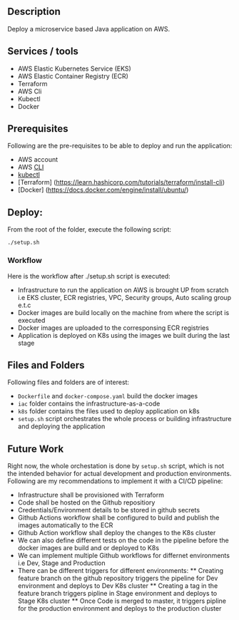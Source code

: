 ## Description

Deploy a microservice based Java application on AWS.

## Services / tools 

* AWS Elastic Kubernetes Service (EKS)
* AWS Elastic Container Registry (ECR)
* Terraform
* AWS Cli
* Kubectl
* Docker

## Prerequisites

Following are the pre-requisites to be able to deploy and run the application: 

* AWS account
* AWS [CLI](https://docs.aws.amazon.com/cli/latest/userguide/cli-configure-quickstart.html)
* [kubectl](https://kubernetes.io/docs/tasks/tools/)
* [Terraform] (https://learn.hashicorp.com/tutorials/terraform/install-cli) 
* [Docker] (https://docs.docker.com/engine/install/ubuntu/)

## Deploy:

From the root of the folder, execute the following script:

`./setup.sh`

### Workflow

Here is the workflow after ./setup.sh script is executed:

* Infrastructure to run the application on AWS is brought UP from scratch i.e EKS cluster, ECR registries, VPC,
Security groups, Auto scaling group e.t.c
* Docker images are build locally on the machine from where the script is executed
* Docker images are uploaded to the corresponsing ECR registries
* Application is deployed on K8s using the images we built during the last stage

## Files and Folders

Following files and folders are of interest:
* `Dockerfile` and `docker-compose.yaml` build the docker images
* `iac` folder contains the infrastructure-as-a-code
* `k8s` folder contains the files used to deploy application on k8s
* `setup.sh` script orchestrates the whole process or building infrastructure and deploying the application


## Future Work

Right now, the whole orchestation is done by `setup.sh` script, which is not the 
intended behavior for actual development and production environments. Following
are my recommendations to implement it with a CI/CD pipeline:

* Infrastructure shall be provisioned with Terraform
* Code shall be hosted on the Github repositiory
* Credentials/Environment details to be stored in github secrets
* Github Actions workflow shall be configured to build and publish the images automatically to the ECR
* Github Action workflow shall deploy the changes to the K8s cluster
* We can also define different tests on the code in the pipeline before the docker images are build and 
or deployed to K8s
* We can implement multiple Github workflows for differnet environments i.e Dev, Stage  and Production
* There can be different triggers for different environments: 
** Creating feature branch on the github repository triggers the pipeline for Dev environment and deploys to Dev K8s cluster
** Creating a tag in the feature branch triggers pipline in Stage environment and deploys to Stage K8s cluster
** Once Code is merged to master, it triggers pipline for the production environment and deploys to the production cluster
